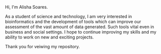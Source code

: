 Hi, I'm Alisha Soares. 

As a student of science and technology, I am very interested in bioinformatics and the development of tools which can improve our assessment of the vast amount of data generated. Such tools vital even in business and social settings. I hope to continue improving my skills and my ability to work on new and exciting projects.

Thank you for veiwing my repository. 
